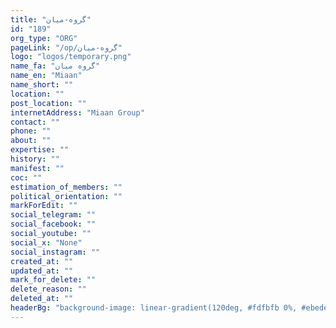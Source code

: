 ```yaml
---
title: "گروه-میان"
id: "189"
org_type: "ORG"
pageLink: "/op/گروه-میان"
logo: "logos/temporary.png"
name_fa: "گروه میان"
name_en: "Miaan"
name_short: ""
location: ""
post_location: ""
internetAddress: "Miaan Group"
contact: ""
phone: ""
about: ""
expertise: ""
history: ""
manifest: ""
coc: ""
estimation_of_members: ""
political_orientation: ""
markForEdit: ""
social_telegram: ""
social_facebook: ""
social_youtube: ""
social_x: "None"
social_instagram: ""
created_at: ""
updated_at: ""
mark_for_delete: ""
delete_reason: ""
deleted_at: ""
headerBg: "background-image: linear-gradient(120deg, #fdfbfb 0%, #ebedee 100%);"
---
```


